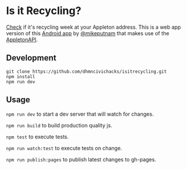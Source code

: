 Is it Recycling?
================

[Check](http://dhmncivichacks.github.io/isitrecycling/) if it's recycling week at your Appleton address. This is a web app version of this [Android app](https://github.com/dhmncivichacks/isitrecyclingweek) by [@mikeputnam](https://github.com/mikeputnam) that makes use of the [AppletonAPI](https://github.com/dhmncivichacks/appletonapi).

Development
-----------
```
git clone https://github.com/dhmncivichacks/isitrecycling.git
npm install
npm run dev
```

Usage
-----

`npm run dev` to start a dev server that will watch for changes.

`npm run build` to build production quality js.

`npm test` to execute tests.

`npm run watch:test` to execute tests on change.

`npm run publish:pages` to publish latest changes to gh-pages.
